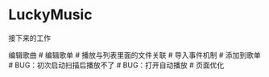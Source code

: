 # LuckyMusic

接下来的工作

编辑歌曲  #
编辑歌单  #
播放与列表里面的文件关联  #
导入事件机制 #
添加到歌单# 
BUG：初次启动扫描后播放不了  #
BUG：打开自动播放 #
页面优化  